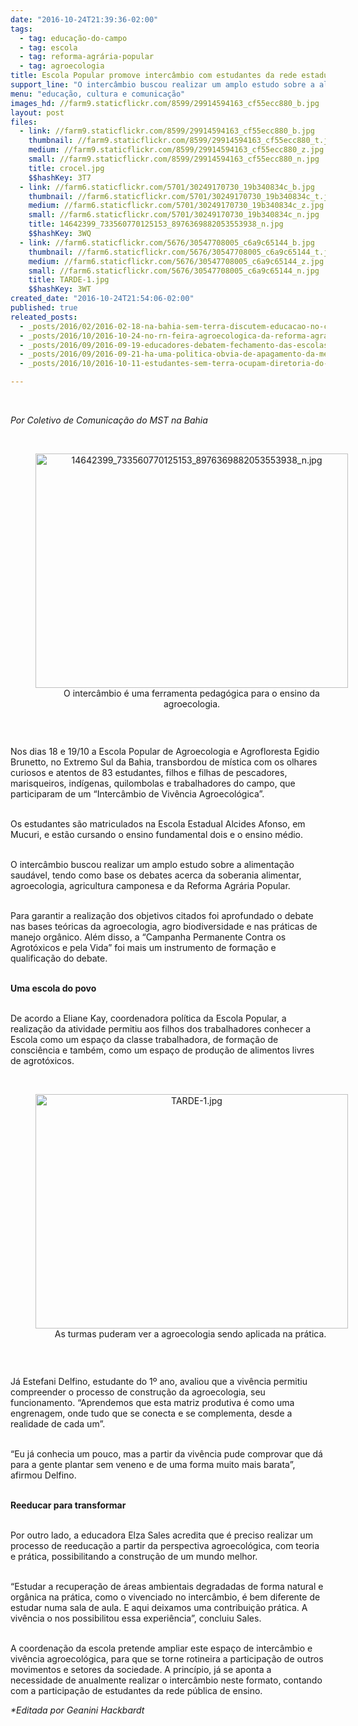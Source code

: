 ```yaml
---
date: "2016-10-24T21:39:36-02:00"
tags:
  - tag: educação-do-campo
  - tag: escola
  - tag: reforma-agrária-popular
  - tag: agroecologia
title: Escola Popular promove intercâmbio com estudantes da rede estadual de ensino
support_line: "O intercâmbio buscou realizar um amplo estudo sobre a alimentação saudável, tendo como base os debates acerca da soberania alimentar, agroecologia, agricultura camponesa e da Reforma Agrária Popular."
menu: "educação, cultura e comunicação"
images_hd: //farm9.staticflickr.com/8599/29914594163_cf55ecc880_b.jpg
layout: post
files:
  - link: //farm9.staticflickr.com/8599/29914594163_cf55ecc880_b.jpg
    thumbnail: //farm9.staticflickr.com/8599/29914594163_cf55ecc880_t.jpg
    medium: //farm9.staticflickr.com/8599/29914594163_cf55ecc880_z.jpg
    small: //farm9.staticflickr.com/8599/29914594163_cf55ecc880_n.jpg
    title: crocel.jpg
    $$hashKey: 3T7
  - link: //farm6.staticflickr.com/5701/30249170730_19b340834c_b.jpg
    thumbnail: //farm6.staticflickr.com/5701/30249170730_19b340834c_t.jpg
    medium: //farm6.staticflickr.com/5701/30249170730_19b340834c_z.jpg
    small: //farm6.staticflickr.com/5701/30249170730_19b340834c_n.jpg
    title: 14642399_733560770125153_8976369882053553938_n.jpg
    $$hashKey: 3WQ
  - link: //farm6.staticflickr.com/5676/30547708005_c6a9c65144_b.jpg
    thumbnail: //farm6.staticflickr.com/5676/30547708005_c6a9c65144_t.jpg
    medium: //farm6.staticflickr.com/5676/30547708005_c6a9c65144_z.jpg
    small: //farm6.staticflickr.com/5676/30547708005_c6a9c65144_n.jpg
    title: TARDE-1.jpg
    $$hashKey: 3WT
created_date: "2016-10-24T21:54:06-02:00"
published: true
releated_posts:
  - _posts/2016/02/2016-02-18-na-bahia-sem-terra-discutem-educacao-no-campo-e-agroecologia.md
  - _posts/2016/10/2016-10-24-no-rn-feira-agroecologica-da-reforma-agraria-popular-ocupa-a-ufrn-com-producao-saudavel-e-cultura-camponesa.md
  - _posts/2016/09/2016-09-19-educadores-debatem-fechamento-das-escolas-do-campo-no-rs.md
  - _posts/2016/09/2016-09-21-ha-uma-politica-obvia-de-apagamento-da-memoria-de-que-existe-educacao-no-campo.md
  - _posts/2016/10/2016-10-11-estudantes-sem-terra-ocupam-diretoria-do-instituto-federal-em-sergipe.md

---
```

<p>&nbsp;</p>

<p><em>Por Coletivo de Comunica&ccedil;&atilde;o do MST na Bahia</em><br />
&nbsp;</p>

<div style="text-align:center">
<figure class="image" style="display:inline-block"><img alt="14642399_733560770125153_8976369882053553938_n.jpg" height="375" src="//farm6.staticflickr.com/5701/30249170730_19b340834c_b.jpg" width="500" />
<figcaption>O interc&acirc;mbio &eacute; uma ferramenta pedag&oacute;gica para o ensino da agroecologia.</figcaption>
</figure>
</div>

<p>&nbsp;</p>

<p>Nos dias 18 e 19/10 a Escola Popular de Agroecologia e Agrofloresta Egidio Brunetto, no Extremo Sul da Bahia, transbordou de m&iacute;stica com os olhares curiosos e atentos de 83 estudantes, filhos e filhas de pescadores, marisqueiros, ind&iacute;genas, quilombolas e trabalhadores do campo, que participaram de um &ldquo;Interc&acirc;mbio de Viv&ecirc;ncia Agroecol&oacute;gica&rdquo;.<br />
&nbsp;</p>

<p>Os estudantes s&atilde;o matriculados na Escola Estadual Alcides Afonso, em Mucuri, e est&atilde;o cursando o ensino fundamental dois e o ensino m&eacute;dio.<br />
&nbsp;</p>

<p>O interc&acirc;mbio buscou realizar um amplo estudo sobre a alimenta&ccedil;&atilde;o saud&aacute;vel, tendo como base os debates acerca da soberania alimentar, agroecologia, agricultura camponesa e da Reforma Agr&aacute;ria Popular.<br />
&nbsp;</p>

<p>Para garantir a realiza&ccedil;&atilde;o dos objetivos citados foi aprofundado o debate nas bases te&oacute;ricas da agroecologia, agro biodiversidade e nas pr&aacute;ticas de manejo org&acirc;nico. Al&eacute;m disso, a &ldquo;Campanha Permanente Contra os Agrot&oacute;xicos e pela Vida&rdquo; foi mais um instrumento de forma&ccedil;&atilde;o e qualifica&ccedil;&atilde;o do debate.<br />
&nbsp;</p>

<p><strong>Uma escola do povo</strong><br />
&nbsp;</p>

<p>De acordo a Eliane Kay, coordenadora pol&iacute;tica da Escola Popular, a realiza&ccedil;&atilde;o da atividade permitiu aos filhos dos trabalhadores conhecer a Escola como um espa&ccedil;o da classe trabalhadora, de forma&ccedil;&atilde;o de consci&ecirc;ncia e tamb&eacute;m, como um espa&ccedil;o de produ&ccedil;&atilde;o de alimentos livres de agrot&oacute;xicos.<br />
&nbsp;</p>

<div style="text-align:center">
<figure class="image" style="display:inline-block"><img alt="TARDE-1.jpg" height="375" src="//farm6.staticflickr.com/5676/30547708005_c6a9c65144_b.jpg" width="500" />
<figcaption>As turmas puderam ver a agroecologia sendo aplicada na pr&aacute;tica.&nbsp;</figcaption>
</figure>
</div>

<p>&nbsp;</p>

<p>J&aacute; Estefani Delfino, estudante do 1&ordm; ano, avaliou que a viv&ecirc;ncia permitiu compreender o processo de constru&ccedil;&atilde;o da agroecologia, seu funcionamento. &ldquo;Aprendemos que esta matriz produtiva &eacute; como uma engrenagem, onde tudo que se conecta e se complementa, desde a realidade de cada um&rdquo;.<br />
&nbsp;</p>

<p>&ldquo;Eu j&aacute; conhecia um pouco, mas a partir da viv&ecirc;ncia pude comprovar que d&aacute; para a gente plantar sem veneno e de uma forma muito mais barata&rdquo;, afirmou Delfino.<br />
&nbsp;</p>

<p><strong>Reeducar para transformar</strong><br />
&nbsp;</p>

<p>Por outro lado, a educadora Elza Sales acredita que &eacute; preciso realizar um processo de reeduca&ccedil;&atilde;o a partir da perspectiva agroecol&oacute;gica, com teoria e pr&aacute;tica, possibilitando a constru&ccedil;&atilde;o de um mundo melhor.<br />
&nbsp;</p>

<p>&ldquo;Estudar a recupera&ccedil;&atilde;o de &aacute;reas ambientais degradadas de forma natural e org&acirc;nica na pr&aacute;tica, como o vivenciado no interc&acirc;mbio, &eacute; bem diferente de estudar numa sala de aula. E aqui deixamos uma contribui&ccedil;&atilde;o pr&aacute;tica. A viv&ecirc;ncia o nos possibilitou essa experi&ecirc;ncia&rdquo;, concluiu Sales.<br />
&nbsp;</p>

<p>A coordena&ccedil;&atilde;o da escola pretende ampliar este espa&ccedil;o de interc&acirc;mbio e viv&ecirc;ncia agroecol&oacute;gica, para que se torne rotineira a participa&ccedil;&atilde;o de outros movimentos e setores da sociedade. A princ&iacute;pio, j&aacute; se aponta a necessidade de anualmente realizar o interc&acirc;mbio neste formato, contando com a participa&ccedil;&atilde;o de estudantes da rede p&uacute;blica de ensino.</p>

<p><em>*Editada por Geanini Hackbardt</em></p>
